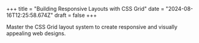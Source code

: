 +++
title = "Building Responsive Layouts with CSS Grid"
date = "2024-08-16T12:25:58.674Z"
draft = false
+++

  Master the CSS Grid layout system to create responsive and visually appealing web designs.
        